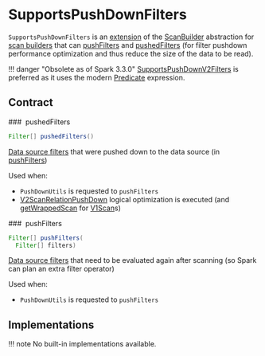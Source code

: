 # SupportsPushDownFilters

`SupportsPushDownFilters` is an [extension](#contract) of the [ScanBuilder](ScanBuilder.md) abstraction for [scan builders](#implementations) that can [pushFilters](#pushFilters) and [pushedFilters](#pushedFilters) (for filter pushdown performance optimization and thus reduce the size of the data to be read).

!!! danger "Obsolete as of Spark 3.3.0"
    [SupportsPushDownV2Filters](SupportsPushDownV2Filters.md) is preferred as it uses the modern [Predicate](Predicate.md) expression.

## Contract

### <span id="pushedFilters"> pushedFilters

```java
Filter[] pushedFilters()
```

[Data source filters](../Filter.md) that were pushed down to the data source (in [pushFilters](#pushFilters))

Used when:

* `PushDownUtils` is requested to `pushFilters`
* [V2ScanRelationPushDown](../logical-optimizations/V2ScanRelationPushDown.md) logical optimization is executed (and [getWrappedScan](../logical-optimizations/V2ScanRelationPushDown.md#getWrappedScan) for [V1Scan](V1Scan.md)s)

### <span id="pushFilters"> pushFilters

```java
Filter[] pushFilters(
  Filter[] filters)
```

[Data source filters](../Filter.md) that need to be evaluated again after scanning (so Spark can plan an extra filter operator)

Used when:

* `PushDownUtils` is requested to `pushFilters`

## Implementations

!!! note
    No built-in implementations available.
